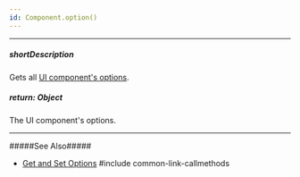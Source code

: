 ```yaml
---
id: Component.option()
---
```

---
##### shortDescription
Gets all [UI component's options](/api-reference/10%20UI%20Widgets/Component/1%20Configuration '{basewidgetpath}/Configuration/').

##### return: Object
The UI component's options.

---
#####See Also#####
- [Get and Set Options](/concepts/58%20jQuery%20Components/20%20Component%20Configuration%20Syntax/05%20Get%20and%20Set%20Options/00%20Get%20and%20Set%20Options.md '/Documentation/Guide/jQuery_Components/Component_Configuration_Syntax/#Get_and_Set_Options')
#include common-link-callmethods